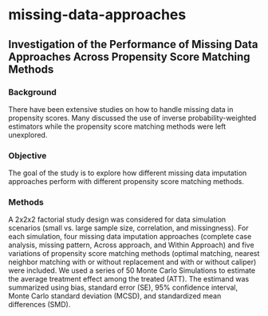 # missing-data-approaches
## Investigation of the Performance of Missing Data Approaches Across Propensity Score Matching Methods

### Background
There have been extensive studies on how to handle missing data in propensity scores. Many discussed the use of inverse probability-weighted estimators while the propensity score matching methods were left unexplored.
### Objective
The goal of the study is to explore how different missing data imputation approaches perform with different propensity score matching methods.
### Methods
A 2x2x2 factorial study design was considered for data simulation scenarios (small vs. large sample size, correlation, and missingness). For each simulation, four missing data imputation approaches (complete case analysis, missing pattern, Across approach, and Within Approach) and five variations of propensity score matching methods (optimal matching, nearest neighbor matching with or without replacement and with or without caliper) were included. We used a series of 50 Monte Carlo Simulations to estimate the average treatment effect among the treated (ATT). The estimand was summarized using bias, standard error (SE), 95% confidence interval, Monte Carlo standard deviation (MCSD), and standardized mean differences (SMD).
